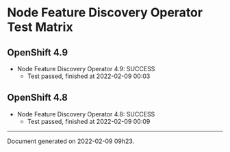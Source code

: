 
Node Feature Discovery Operator Test Matrix
===========================================

OpenShift 4.9
-------------



* Node Feature Discovery Operator 4.9: SUCCESS
  - Test passed, finished at 2022-02-09 00:03

OpenShift 4.8
-------------



* Node Feature Discovery Operator 4.8: SUCCESS
  - Test passed, finished at 2022-02-09 00:09

---
Document generated on 2022-02-09 09h23.
